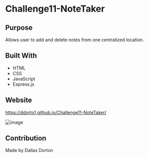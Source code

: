 # Challenge11-NoteTaker

## Purpose
Allows user to add and delete notes from one centralized location.

## Built With
* HTML
* CSS
* JavaScript
* Express.js

## Website
https://ddorto1.github.io/Challenge11-NoteTaker/

![image](https://user-images.githubusercontent.com/34926883/150694042-51d4ee8b-c07b-47c5-9ef5-d62b2681dc4b.png)


## Contribution
Made by Dallas Dorton
